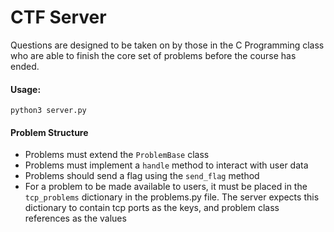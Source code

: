 # CTF Server

Questions are designed to be taken on by those in the C Programming class who are able to finish the core set of problems before the course has ended.

#### Usage:
```
python3 server.py
```

#### Problem Structure
- Problems must extend the `ProblemBase` class
- Problems must implement a `handle` method to interact with user data
- Problems should send a flag using the `send_flag` method
- For a problem to be made available to users, it must be placed in the `tcp_problems` dictionary in the problems.py file. The server expects this dictionary to contain tcp ports as the keys, and problem class references as the values
